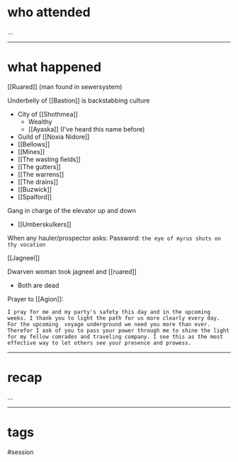 # who attended

...

---
# what happened

[[Ruared]] (man found in sewersystem)

Underbelly of [[Bastion]] is backstabbing culture
- City of [[Shothmea]]
	- Wealthy
	- [[Ayaska]] (I've heard this name before)
- Guild of [[Noxia Nidore]]
- [[Bellows]]
- [[Mines]]
- [[The wasting fields]]
- [[The gutters]]
- [[The warrens]]
- [[The drains]]
- [[Buzwick]]
- [[Spalford]]

Gang in charge of the elevator up and down
- [[Umberskulkers]]

When any hauler/prospector asks:
Password: `the eye of myrus shuts on thy vocation`

[[Jagneel]]

Dwarven woman took jagneel and [[ruared]]
- Both are dead

Prayer to [[Agion]]:
``` Prayer
I pray for me and my party's safety this day and in the upcoming weeks. I thank you to light the path for us more clearly every day. For the upcoming  voyage underground we need you more than ever. Therefor I ask of you to pass your power through me to shine the light for my fellow comrades and traveling company. I see this as the most effective way to let others see your presence and prowess.
```

---
# recap

...

---
# tags

#session